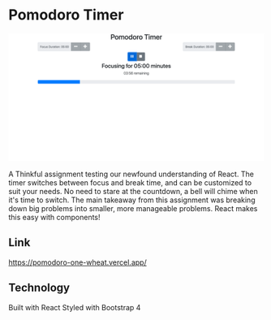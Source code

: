 # Pomodoro Timer

![A screen shot of my Pomodoro Timer App](/public/images/Pomodoro.png "Pomodoro Timer")

A Thinkful assignment testing our newfound understanding of React. The timer switches between focus and break time, and can be customized to suit your needs. No need to stare at the countdown, a bell will chime when it's time to switch. The main takeaway from this assignment was breaking down big problems into smaller, more manageable problems. React makes this easy with components!

## Link

https://pomodoro-one-wheat.vercel.app/

## Technology

Built with React
Styled with Bootstrap 4
